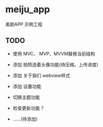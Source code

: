 # meiju_app

美剧APP 示例工程

## TODO

* 使用 MVC、 MVP、MVVM替换当前结构

* 添加 拍照选着头像功能(待压缩，上传进度)

* 添加 关于我们 webview样式

* 添加 设置功能

* 切换主题功能

* 检查更新功能？

* ......(待添加)
